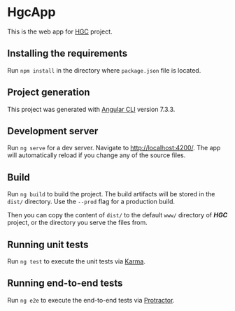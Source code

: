 # HgcApp

This is the web app for [HGC](https://github.com/yaztown/hgc) project.

## Installing the requirements

Run `npm install` in the directory where `package.json` file is located.

## Project generation
This project was generated with [Angular CLI](https://github.com/angular/angular-cli) version 7.3.3.

## Development server

Run `ng serve` for a dev server. Navigate to [http://localhost:4200/](http://localhost:4200/). The app will automatically reload if you change any of the source files.

## Build

Run `ng build` to build the project. The build artifacts will be stored in the `dist/` directory. Use the `--prod` flag for a production build.

Then you can copy the content of `dist/` to the default `www/` directory of ***HGC*** project, or the directory you serve the files from.

## Running unit tests

Run `ng test` to execute the unit tests via [Karma](https://karma-runner.github.io).

## Running end-to-end tests

Run `ng e2e` to execute the end-to-end tests via [Protractor](http://www.protractortest.org/).
